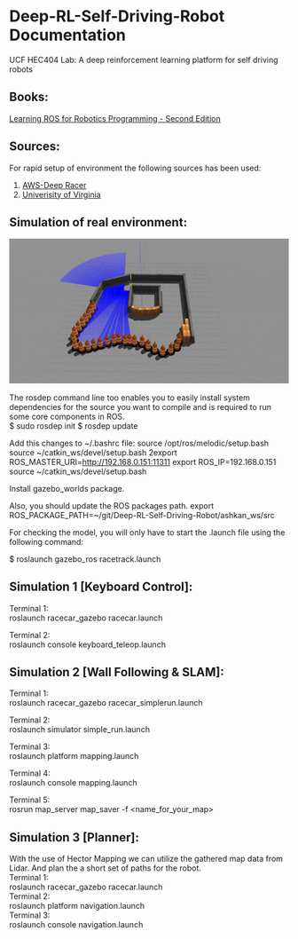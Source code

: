 # Deep-RL-Self-Driving-Robot Documentation

UCF HEC404 Lab: A deep reinforcement learning platform for self driving robots
## Books:
[Learning ROS for Robotics Programming - Second Edition](https://www.packtpub.com/hardware-and-creative/learning-ros-robotics-programming-second-edition)
## Sources:
  For rapid setup of environment the following sources has been used:   
 1. [AWS-Deep Racer](https://github.com/aws-robotics/aws-robomaker-sample-application-deepracer)   
 2. [Univerisity of Virginia](https://github.com/linklab-uva/f1tenth_gtc_tutorial#1-install-robot-operating-system-ros)   
 
## Simulation of real environment:

![](Demo-Lab.gif)     

The rosdep command line too enables you to easily install system dependencies for the source you want
to compile and is required to run some core components in ROS.   
$ sudo rosdep init
$ rosdep update

Add this changes to ~/.bashrc file:
source /opt/ros/melodic/setup.bash
source ~/catkin_ws/devel/setup.bash
2export ROS_MASTER_URI=http://192.168.0.151:11311
export ROS_IP=192.168.0.151
source ~/catkin_ws/devel/setup.bash


Install gazebo_worlds package.   

Also, you should update the ROS packages path.
export ROS_PACKAGE_PATH=~/git/Deep-RL-Self-Driving-Robot/ashkan_ws/src


For checking the model, you will only have to start the .launch file using the
following command:     

$ roslaunch gazebo_ros racetrack.launch

## Simulation 1 [Keyboard Control]:   

Terminal 1:      
roslaunch racecar_gazebo racecar.launch   

Terminal 2:        
roslaunch console keyboard_teleop.launch  

## Simulation 2 [Wall Following & SLAM]:    

Terminal 1:      
roslaunch racecar_gazebo racecar_simplerun.launch 

Terminal 2:        
roslaunch simulator simple_run.launch   

Terminal 3:    
roslaunch platform mapping.launch    

Terminal 4:      
roslaunch console mapping.launch         

Terminal 5:       
rosrun map_server map_saver -f <name_for_your_map>     

## Simulation 3 [Planner]:    
With the use of Hector Mapping we can utilize the gathered map data from Lidar. And plan the a short set of paths for the robot.    
Terminal 1:      
roslaunch racecar_gazebo racecar.launch     
Terminal 2:   
roslaunch platform navigation.launch     
Terminal 3:   
roslaunch console navigation.launch    





